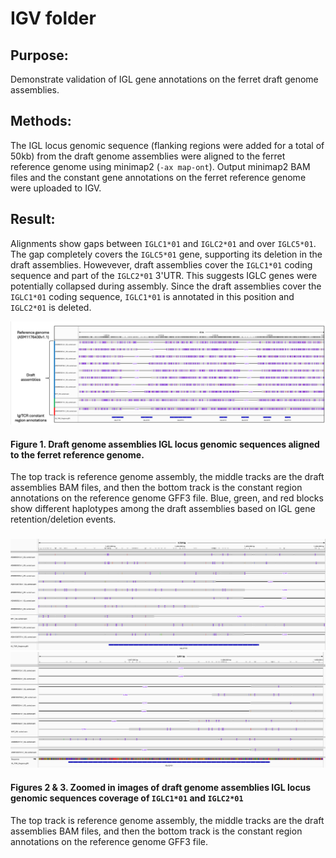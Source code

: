 # IGV folder

## Purpose:
Demonstrate validation of IGL gene annotations on the ferret draft genome assemblies.

## Methods:
The IGL locus genomic sequence (flanking regions were added for a total of 50kb) from the draft genome assemblies were aligned to the ferret reference genome using minimap2 (`-ax map-ont`).
Output minimap2 BAM files and the constant gene annotations on the ferret reference genome were uploaded to IGV.

## Result:
Alignments show gaps between `IGLC1*01` and `IGLC2*01` and over `IGLC5*01`. The gap completely covers the `IGLC5*01` gene, supporting its deletion in the draft assemblies. Howevever, draft assemblies cover the `IGLC1*01` coding sequence and part of the `IGLC2*01` 3'UTR. This suggests IGLC genes were potentially collapsed during assembly. Since the draft assemblies cover the `IGLC1*01` coding sequence, `IGLC1*01` is annotated in this position and `IGLC2*01` is deleted.

![alt text](https://github.com/ncsu-penglab/FerretIgTCR/blob/main/Annotations/IGV/DraftAssembliesIGLGenomic2Reference.png)
#### Figure 1. Draft genome assemblies IGL locus genomic sequences aligned to the ferret reference genome.
The top track is reference genome assembly, the middle tracks are the draft assemblies BAM files, and then the bottom track is the     constant region annotations on the reference genome GFF3 file. Blue, green, and red blocks show different haplotypes among the draft assemblies based on IGL gene retention/deletion events.

###
![alt text](https://github.com/ncsu-penglab/FerretIgTCR/blob/main/Annotations/IGV/IGLC1*01_DraftAssemblies2Reference_91424.png)
![alt text](https://github.com/ncsu-penglab/FerretIgTCR/blob/main/Annotations/IGV/IGLC2*01_DraftAssemblies2Reference_91424.png)
#### Figures 2 & 3. Zoomed in images of draft genome assemblies IGL locus genomic sequences coverage of `IGLC1*01` and `IGLC2*01`
The top track is reference genome assembly, the middle tracks are the draft assemblies BAM files, and then the bottom track is the constant region annotations on the reference genome GFF3 file.

